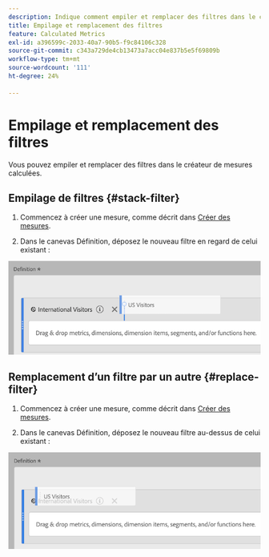 ```yaml
---
description: Indique comment empiler et remplacer des filtres dans le créateur de mesures calculées.
title: Empilage et remplacement des filtres
feature: Calculated Metrics
exl-id: a396599c-2033-40a7-90b5-f9c84106c328
source-git-commit: c343a729de4cb13473a7acc04e837b5e5f69809b
workflow-type: tm+mt
source-wordcount: '111'
ht-degree: 24%

---
```


# Empilage et remplacement des filtres

Vous pouvez empiler et remplacer des filtres dans le créateur de mesures calculées.

## Empilage de filtres {#stack-filter}

1. Commencez à créer une mesure, comme décrit dans [Créer des mesures](/help/components/calc-metrics/cm-workflow/cm-build-metrics.md).

1. Dans le canevas Définition, déposez le nouveau filtre en regard de celui existant :

![Canevas de définition présentant la mesure Visiteurs E.U. abandonnée en regard de la mesure Visiteurs internationaux existante.](assets/cm_stack_seg.png)

## Remplacement dʼun filtre par un autre {#replace-filter}

1. Commencez à créer une mesure, comme décrit dans [Créer des mesures](/help/components/calc-metrics/cm-workflow/cm-build-metrics.md).

1. Dans le canevas Définition, déposez le nouveau filtre au-dessus de celui existant :

![Canevas de définition montrant les visiteurs E.U. déposés au-dessus de la mesure Visiteurs internationaux.](assets/cm_replace_seg.png)

